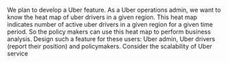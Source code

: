We plan to develop a Uber feature. 
As a Uber operations admin, we want to know the heat map of uber drivers in a given region. This heat map indicates number of active uber drivers in a given region for a given time period. So the policy makers can use this heat map to perform business analysis. 
Design such a feature for these users: Uber admin, Uber drivers (report their position) and policymakers. Consider the scalability of Uber service


